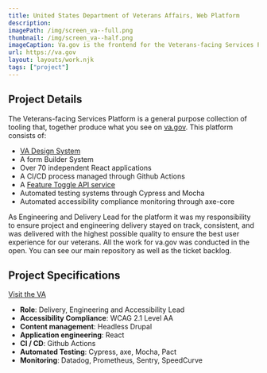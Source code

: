 ```yaml
---
title: United States Department of Veterans Affairs, Web Platform
description:
imagePath: /img/screen_va--full.png
thumbnail: /img/screen_va--half.png
imageCaption: Va.gov is the frontend for the Veterans-facing Services Platform, for which I was the engineering lead.
url: https://va.gov
layout: layouts/work.njk
tags: ["project"]
---
```


## Project Details

The Veterans-facing Services Platform is a general purpose collection of tooling that, together produce what you see on [va.gov](https://va.gov). This platform consists of:

- [VA Design System](https://design.va.gov/)
- A form Builder System
- Over 70 independent React applications
- A CI/CD process managed through Github Actions
- A [Feature Toggle API service](https://department-of-veterans-affairs.github.io/veteran-facing-services-tools/platform/tools/feature-toggles/)
- Automated testing systems through Cypress and Mocha
- Automated accessibility compliance monitoring through axe-core

As Engineering and Delivery Lead for the platform it was my responsibility to ensure project and engineering delivery stayed on track, consistent, and was delivered with the highest possible quality to ensure the best user experience for our veterans. All the work for va.gov was conducted in the open. You can see our main repository as well as the ticket backlog.

## Project Specifications

[Visit the VA](](https://va.gov))

- **Role**: Delivery, Engineering and Accessibility Lead
- **Accessibility Compliance**: WCAG 2.1 Level AA
- **Content management**: Headless Drupal
- **Application engineering**: React
- **CI / CD**: Github Actions
- **Automated Testing**: Cypress, axe, Mocha, Pact
- **Monitoring**: Datadog, Prometheus, Sentry, SpeedCurve
